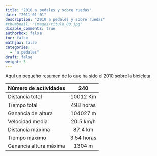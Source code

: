 ```yaml
---
title: "2010 a pedales y sobre ruedas"
date: "2011-01-01"
description: "2010 a pedales y sobre ruedas"
#thumbnail: "images/titulo_00.jpg"
disable_comments: true
authorbox: false
toc: false
mathjax: false
categories:
  - "a pedales"
draft: false
weight: 5
---
```

Aquí un pequeño resumen de lo que ha sido el 2010 sobre la bicicleta.

| Número de actividades  |     240    |
|------------------------|:----------:|
| Distancia total        |  10012 Km  |
| Tiempo total           |  498 horas |
| Ganancia de altura     |  104027 m  |
| Velocidad media        |  20.5 km/h |
| Distancia máxima       |   87.4 km  |
| Tiempo máximo          | 3:54 horas |
| Ganancia altura máxima |   1304 m   |